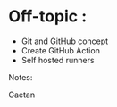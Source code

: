 <!-- .slide: -->

# Off-topic :

* Git and GitHub concept
* Create GitHub Action
* Self hosted runners

Notes:

Gaetan
